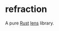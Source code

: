 # refraction
A pure [Rust](https://www.rust-lang.org) [lens](https://www21.in.tum.de/teaching/fp/SS15/papers/17.pdf) library.
